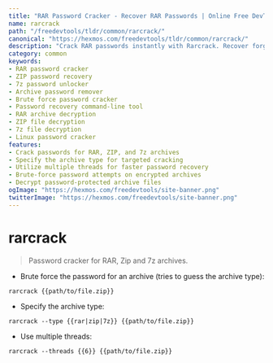 ```yaml
---
title: "RAR Password Cracker - Recover RAR Passwords | Online Free DevTools by Hexmos"
name: rarcrack
path: "/freedevtools/tldr/common/rarcrack/"
canonical: "https://hexmos.com/freedevtools/tldr/common/rarcrack/"
description: "Crack RAR passwords instantly with Rarcrack. Recover forgotten RAR, Zip, and 7z archive passwords using brute-force techniques. Free online tool, no registration required."
category: common
keywords:
- RAR password cracker
- ZIP password recovery
- 7z password unlocker
- Archive password remover
- Brute force password cracker
- Password recovery command-line tool
- RAR archive decryption
- ZIP file decryption
- 7z file decryption
- Linux password cracker
features:
- Crack passwords for RAR, ZIP, and 7z archives
- Specify the archive type for targeted cracking
- Utilize multiple threads for faster password recovery
- Brute-force password attempts on encrypted archives
- Decrypt password-protected archive files
ogImage: "https://hexmos.com/freedevtools/site-banner.png"
twitterImage: "https://hexmos.com/freedevtools/site-banner.png"
---
```


# rarcrack

> Password cracker for RAR, Zip and 7z archives.

- Brute force the password for an archive (tries to guess the archive type):

`rarcrack {{path/to/file.zip}}`

- Specify the archive type:

`rarcrack --type {{rar|zip|7z}} {{path/to/file.zip}}`

- Use multiple threads:

`rarcrack --threads {{6}} {{path/to/file.zip}}`
